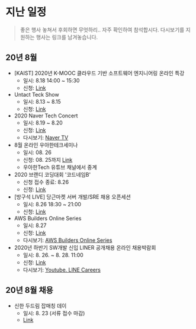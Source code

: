 # 지난 일정

> 좋은 행사 놓쳐서 후회하면 무엇하리.. 자주 확인하여 참석합시다. 다시보기를 지원하는 행사는 링크를 남겨놓습니다. 

## 20년 8월
- [KAIST] 2020년 K-MOOC 클라우드 기반 소프트웨어 엔지니어링 온라인 특강
  - 일시: 8.18 14:00 ~ 15:30
  - 신청: [Link](https://onoffmix.com/event/221233)
- Untact Teck Show
  - 일시: 8.13 ~ 8.15
  - 신청: [Link](http://seoulvrar.com/)
- 2020 Naver Tech Concert
  - 일시: 8.19 ~ 8.20
  - 신청: [Link](http://techcon.naver.com/)
  - 다시보기: [Naver TV](https://tv.naver.com/v/15353556/list/629240)
- 8월 온라인 우아한테크세미나
  - 일시: 08. 26
  - 신청: 08. 25까지 [Link](https://forms.gle/ie8aUe3pAE6h9zu19)
  - 우아한Tech 유튜브 채널에서 중계
- 2020 브랜디 코딩대회 '코드네임B'
  - 신청 접수 종료: 8.26
  - 신청: [Link](https://brandi.goorm.io/apply/assessment/22248/2020-%EB%B8%8C%EB%9E%9C%EB%94%94-%EC%BD%94%EB%94%A9%EB%8C%80%ED%9A%8C-%EC%BD%94%EB%93%9C%EB%84%A4%EC%9E%84b)
- [방구석 LIVE] 당근마켓 서버 개발/SRE 채용 오픈세션
  - 일시: 8.26 18:30 ~ 21:00
  - 신청: [Link](https://festa.io/events/1146?fbclid=IwAR1Acc02XDAt2Rnbd_7FYhpZkf3ImGMbtQlCMbj9EZbbKIyVn3Ie6A21QI4)
- AWS Builders Online Series
  - 일시: 8.27 
  - 신청: [Link](https://aws.amazon.com/ko/events/builders-online-series/?sc_icampaign=field_apac_field_webinar_aws-kr-builders-series_20200827_7010z000001LlkX&sc_ichannel=ha&sc_icontent=awssm-5417&sc_iplace=1up&trk=ha_ed_1up_builder_series20q3_kr~ha_awssm-5417&trkCampaign=builders-online-series)
  - 다시보기: [AWS Builders Online Series
](https://aws.amazon.com/ko/events/builders-online-series/?sc_channel=em&sc_campaign=APAC_FIELD_WEBINAR_aws-kr-builders-series_20200827_7010z000001LlkX&sc_publisher=aws&sc_content=field_webinar_field&sc_country=kr&sc_geo=apac&sc_category=mult&sc_outcome=field&campaign-id=em_builder_series&trkCampaign=builders-online-series&trk=em_builder_series20q3_kr_od&mkt_tok=eyJpIjoiTkRVME9UTTRZVGMzT1dZeiIsInQiOiJremxuN2JNTUtqbEhNMUh0VitSRGFEOTh0bzQrTFpja0YxTUJhb0k2QkdWV0R2RDY5alZVS1hTUWVQN3VPanNcL3Y3VGw4cnhaS2U4ZkRZdkQ5dUpnZEgwYmtSUFpnUUc5UUJVN2hWUnRhQ1RCZmF5WVU1OUw4RkdtemJqSGZwNzdvR01hUTNlTm9Tb3paM0VsTTdBb2h3PT0ifQ%3D%3D#agenda)
- 2020년 하반기 SW개발 신입 LINER 공개채용 온라인 채용박람회
  - 일시: 8. 26. ~ 8. 28. 11:00
  - 신청: [Link](https://recruit.linepluscorp.com/lineplus/career/detail/20004421)
  - 다시보기: [Youtube. LINE Careers](https://www.youtube.com/c/LINECAREERS/videos)

## 20년 8월 채용
- 신한 두드림 잡매칭 데이
  - 일시: 8. 23 (서류 접수 마감)
  - [Link](http://www.dodreammatchmakers.com/)


